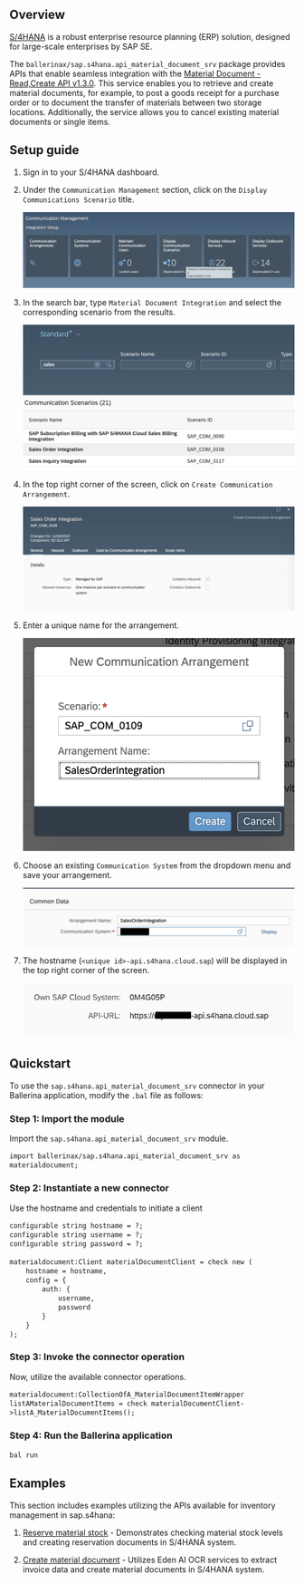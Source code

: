 ## Overview

[S/4HANA](https://www.sap.com/india/products/erp/s4hana.html) is a robust enterprise resource planning (ERP) solution,
designed for large-scale enterprises by SAP SE.

The `ballerinax/sap.s4hana.api_material_document_srv` package provides APIs that enable seamless integration with the [Material Document - Read,Create API v1.3.0](https://api.sap.com/api/API_MATERIAL_DOCUMENT_SRV/overview). This service enables you to retrieve and create material documents, for example, to post a goods receipt for a purchase order or to document the transfer of materials between two storage locations. Additionally, the service allows you to cancel existing material documents or single items.

## Setup guide

1. Sign in to your S/4HANA dashboard.

2. Under the `Communication Management` section, click on the `Display Communications Scenario` title.

   ![Display Scenarios](https://raw.githubusercontent.com/ballerina-platform/module-ballerinax-sap/main/docs/setup/3-1-display-scenarios.png)

3. In the search bar, type `Material Document Integration` and select the corresponding scenario from the results.

   ![Search Sales Order](https://raw.githubusercontent.com/ballerina-platform/module-ballerinax-sap/main/docs/setup/3-2-search-sales-order.png)

4. In the top right corner of the screen, click on `Create Communication Arrangement`.

   ![Click Create Arrangement](https://raw.githubusercontent.com/ballerina-platform/module-ballerinax-sap/main/docs/setup/3-3-click-create-arrangement.png)

5. Enter a unique name for the arrangement.

   ![Give Arrangement Name](https://raw.githubusercontent.com/ballerina-platform/module-ballerinax-sap/main/docs/setup/3-4-give-arrangement-name.png)

6. Choose an existing `Communication System` from the dropdown menu and save your arrangement.

   ![Select Existing Communication Arrangement](https://raw.githubusercontent.com/ballerina-platform/module-ballerinax-sap/main/docs/setup/3-5-select-communication-system.png)

7. The hostname (`<unique id>-api.s4hana.cloud.sap`) will be displayed in the top right corner of the screen.

   ![View Hostname](https://raw.githubusercontent.com/ballerina-platform/module-ballerinax-sap/main/docs/setup/3-6-view-hostname.png)

## Quickstart

To use the `sap.s4hana.api_material_document_srv` connector in your Ballerina application, modify the `.bal` file as follows:

### Step 1: Import the module

Import the `sap.s4hana.api_material_document_srv` module.

```ballerina
import ballerinax/sap.s4hana.api_material_document_srv as materialdocument;
```

### Step 2: Instantiate a new connector

Use the hostname and credentials to initiate a client

```ballerina
configurable string hostname = ?;
configurable string username = ?;
configurable string password = ?;

materialdocument:Client materialDocumentClient = check new (
    hostname = hostname,
    config = {
        auth: {
            username,
            password
        }
    }
);
```

### Step 3: Invoke the connector operation

Now, utilize the available connector operations.

```ballerina
materialdocument:CollectionOfA_MaterialDocumentItemWrapper listAMaterialDocumentItems = check materialDocumentClient->listA_MaterialDocumentItems();
```

### Step 4: Run the Ballerina application

```bash
bal run
```
## Examples

This section includes examples utilizing the APIs available for inventory management in sap.s4hana:
   
   1. [Reserve material stock](https://github.com/Ballerina-Inventory/module-ballerinax-sap.s4hana.inventory/tree/main/examples/Reserve-Material-Stock) - Demonstrates checking material stock levels and creating reservation documents in S/4HANA system.

   2. [Create material document](https://github.com/Ballerina-Inventory/module-ballerinax-sap.s4hana.inventory/tree/main/examples/Create-Material-Document) - Utilizes Eden AI OCR services to extract invoice data and create material documents in S/4HANA system.